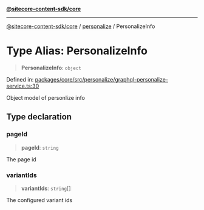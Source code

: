 [**@sitecore-content-sdk/core**](../../README.md)

***

[@sitecore-content-sdk/core](../../README.md) / [personalize](../README.md) / PersonalizeInfo

# Type Alias: PersonalizeInfo

> **PersonalizeInfo**: `object`

Defined in: [packages/core/src/personalize/graphql-personalize-service.ts:30](https://github.com/Sitecore/xmc-jss-dev/blob/7d08f3848ecc646e56af22ef11f8adc934af98c7/packages/core/src/personalize/graphql-personalize-service.ts#L30)

Object model of personlize info

## Type declaration

### pageId

> **pageId**: `string`

The page id

### variantIds

> **variantIds**: `string`[]

The configured variant ids
